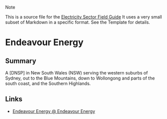 > [!NOTE] 
> This is a source file for the [Electricity Sector Field Guide](https://grahamlea.github.io/Electricity-Sector-Field-Guide/)
> It uses a very small subset of Markdown in a specific format. See the Template for details.

# Endeavour Energy


## Summary

A [DNSP] in New South Wales (NSW) serving the western suburbs of Sydney, out to the Blue Mountains,
down to Wollongong and parts of the south coast, and the Southern Highlands.


## Links
- [Endeavour Energy @ Endeavour Energy](https://www.endeavourenergy.com.au/)

